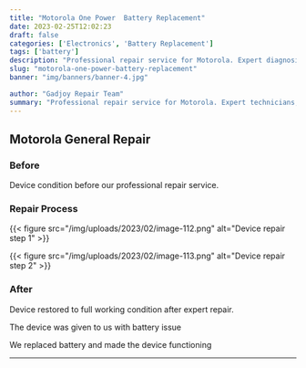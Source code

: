```yaml
---
title: "Motorola One Power  Battery Replacement"
date: 2023-02-25T12:02:23
draft: false
categories: ['Electronics', 'Battery Replacement']
tags: ['battery']
description: "Professional repair service for Motorola. Expert diagnosis and quality repairs in Bangalore."
slug: "motorola-one-power-battery-replacement"
banner: "img/banners/banner-4.jpg"

author: "Gadjoy Repair Team"
summary: "Professional repair service for Motorola. Expert technicians, quality parts, warranty included."
---
```



## Motorola General Repair

### Before

Device condition before our professional repair service.

### Repair Process

{{< figure src="/img/uploads/2023/02/image-112.png" alt="Device repair step 1" >}}

{{< figure src="/img/uploads/2023/02/image-113.png" alt="Device repair step 2" >}}


### After

Device restored to full working condition after expert repair.

The device was given to us with battery issue

We replaced battery and made the device functioning

---